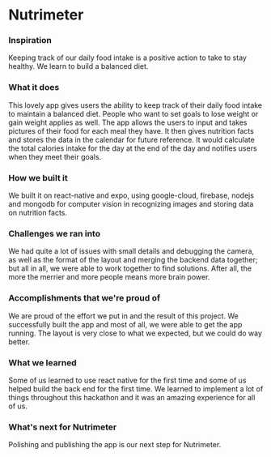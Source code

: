 # Nutrimeter

### Inspiration

Keeping track of our daily food intake is a positive action to take to stay healthy. We learn to build a balanced diet.

### What it does

This lovely app gives users the ability to keep track of their daily food intake to maintain a balanced diet. People who want to set goals to lose weight or gain weight applies as well. The app allows the users to input and takes pictures of their food for each meal they have. It then gives nutrition facts and stores the data in the calendar for future reference. It would calculate the total calories intake for the day at the end of the day and notifies users when they meet their goals.

### How we built it

We built it on react-native and expo, using google-cloud, firebase, nodejs and mongodb for computer vision in recognizing images and storing data on nutrition facts.

### Challenges we ran into

We had quite a lot of issues with small details and debugging the camera, as well as the format of the layout and merging the backend data together; but all in all, we were able to work together to find solutions. After all, the more the merrier and more people means more brain power.

### Accomplishments that we're proud of

We are proud of the effort we put in and the result of this project. We successfully built the app and most of all, we were able to get the app running. The layout is very close to what we expected, but we could do way better.

### What we learned
Some of us learned to use react native for the first time and some of us helped build the back end for the first time. We learned to implement a lot of things throughout this hackathon and it was an amazing experience for all of us.

### What's next for Nutrimeter
Polishing and publishing the app is our next step for Nutrimeter.
